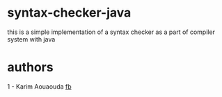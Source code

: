 # syntax-checker-java
this is a simple implementation of a syntax checker as a part of compiler system with java
# authors
 1 - Karim Aouaouda [fb](https://www.fb.com/judoka24)
